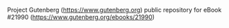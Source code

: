 Project Gutenberg (https://www.gutenberg.org) public repository for eBook #21990 (https://www.gutenberg.org/ebooks/21990)
